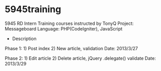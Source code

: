 5945training
============

5945 RD Intern Training courses instructed by TonyQ
Project: Messageboard
Language: PHP(CodeIgniter), JavaScript

* Description

Phase 1: 
	1) Post index
	2) New article, validation
	Date: 2013/3/27

Phase 2:
	1) Edit article
	2) Delete article, jQuery .delegate() validate
	Date: 2013/3/29